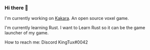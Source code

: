 ### Hi there 👋
I'm currently working on [Kakara](https://github.com/kakaragame). An open source voxel game. 

I'm currently learning Rust. I want to Learn Rust so it can be the game launcher of my game. 

How to reach me: Discord KingTux#0042
<!--
**wherkamp/wherkamp** is a ✨ _special_ ✨ repository because its `README.md` (this file) appears on your GitHub profile.

Here are some ideas to get you started:

- 🔭 I’m currently working on ...
- 🌱 I’m currently learning ...
- 👯 I’m looking to collaborate on ...
- 🤔 I’m looking for help with ...
- 💬 Ask me about ...
- 📫 How to reach me: ...
- 😄 Pronouns: ...
- ⚡ Fun fact: ...
-->

